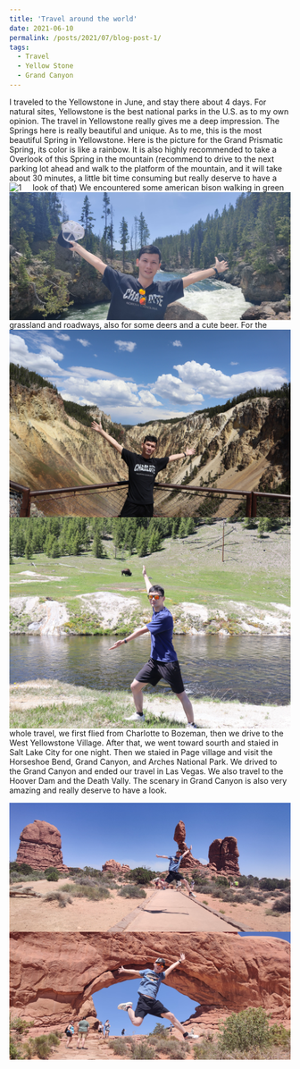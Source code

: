 ```yaml
---
title: 'Travel around the world'
date: 2021-06-10
permalink: /posts/2021/07/blog-post-1/
tags:
  - Travel
  - Yellow Stone
  - Grand Canyon
---
```

I traveled to the Yellowstone in June, and stay there about 4 days. For natural sites, Yellowstone is the best national parks in the U.S. as to my own opinion. 
The travel in Yellowstone really gives me a deep impression. The Springs here is really beautiful and unique. As to me, this is the most beautiful Spring in Yellowstone.
Here is the picture for the Grand Prismatic Spring, its color is like a rainbow. It is also highly recommended to take a Overlook of this Spring in the mountain (recommend to drive to the next parking lot ahead and walk to the platform of the mountain, and it will take about 30 minutes, a little bit time consuming but really deserve to have a look of that)
<img src="https://raw.githubusercontent.com/lisong2019/lisong.github.io/master/images/post2021/IMG_20210607_123700__01.jpg"
     alt="1"
     style="float: left; margin-right: 20px;" />
<img src="../images/post2021/IMG_20210608_135933.jpg"
     alt="2"
     style="float: left; margin-right: 20px;" />
 We encountered some american bison walking in green grassland and roadways, also for some deers and a cute beer.
<img src="../images/post2021/IMG_3229.jpg"
 alt="5"
 style="float: left; margin-right: 20px;" /> 
<img src="../images/post2021/IMG_3551.jpg"
 alt="6"
 style="float: left; margin-right: 50px;" /> 
 For the whole travel, we first flied from Charlotte to Bozeman, then we drive to the West Yellowstone Village. After that, we went toward sourth and staied in Salt Lake City for one night. Then we staied in Page village and visit the Horseshoe Bend, Grand Canyon, and Arches National Park. 
 We drived to the Grand Canyon and ended our travel in Las Vegas. We also travel to the Hoover Dam and the Death Vally. The scenary in Grand Canyon is also very amazing and really deserve to have a look. 
 
 <img src="../images/post2021/IMG_20210610_144903.jpg"
   alt="3"
   style="float: left; margin-right: 20px;" />
 <img src="../images/post2021/IMG_20210610_153833.jpg"
   alt="4"
   style="float: left; margin-right: 20px;" /> 

     

